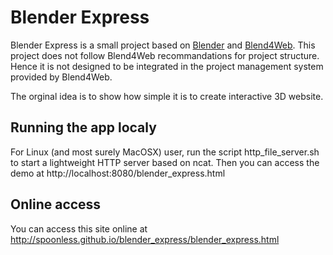Blender Express
===============

Blender Express is a small project based on [Blender](http://blender.org) and [Blend4Web](http://blend4web.com/).
This project does not follow Blend4Web recommandations for project structure. Hence it is not designed to be integrated in the project management system provided by Blend4Web.

The orginal idea is to show how simple it is to create interactive 3D website.

Running the app localy
----------------------

For Linux (and most surely MacOSX) user, run the script http_file_server.sh to start a lightweight HTTP server based on ncat. Then you can access the demo at http://localhost:8080/blender_express.html

Online access
-------------

You can access this site online at http://spoonless.github.io/blender_express/blender_express.html


